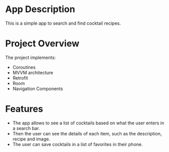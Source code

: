 # App Description

This is a simple app to search and find cocktail recipes.

# Project Overview

The project implements:

- Coroutines
- MVVM architecture
- Retrofit
- Room
- Navigation Components



# Features

- The app allows to see a list of cocktails based on what the user enters in a search bar.
- Then the user can see the details of each item, such as the description, recipe and image.
- The user can save cocktails in a list of favorites in their phone.

